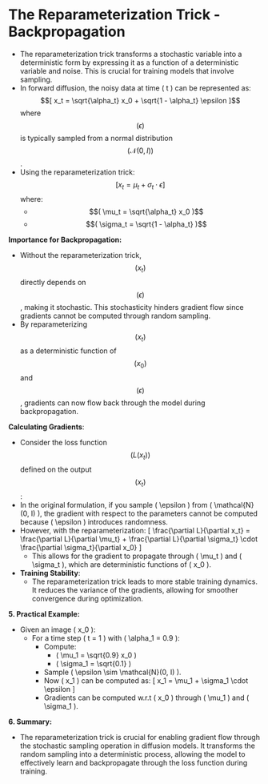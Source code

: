 # The Reparameterization Trick - Backpropagation

* The reparameterization trick transforms a stochastic variable into a deterministic form by expressing it as a function of a deterministic variable and noise. This is crucial for training models that involve sampling.
* In forward diffusion, the noisy data at time ( t ) can be represented as: $$[ x_t = \sqrt{\alpha_t} x_0 + \sqrt{1 - \alpha_t} \epsilon ]$$ where $$( \epsilon )$$ is typically sampled from a normal distribution $$( \mathcal{N}(0, I) )$$.
* Using the reparameterization trick: $$[ x_t = \mu_t + \sigma_t \cdot \epsilon ]$$ where:
  * $$( \mu_t = \sqrt{\alpha_t} x_0 )$$
  * $$( \sigma_t = \sqrt{1 - \alpha_t} )$$

**Importance for Backpropagation:**

* Without the reparameterization trick, $$( x_t )$$ directly depends on $$( \epsilon )$$, making it stochastic. This stochasticity hinders gradient flow since gradients cannot be computed through random sampling.
* By reparameterizing $$( x_t )$$ as a deterministic function of $$( x_0 )$$ and $$( \epsilon )$$, gradients can now flow back through the model during backpropagation.

**Calculating Gradients**:

* Consider the loss function $$( L(x_t) )$$ defined on the output $$( x_t )$$:
* In the original formulation, if you sample ( \epsilon ) from ( \mathcal{N}(0, I) ), the gradient with respect to the parameters cannot be computed because ( \epsilon ) introduces randomness.
* However, with the reparameterization: \[ \frac{\partial L}{\partial x\_t} = \frac{\partial L}{\partial \mu\_t} + \frac{\partial L}{\partial \sigma\_t} \cdot \frac{\partial \sigma\_t}{\partial x\_0} ]
  * This allows for the gradient to propagate through ( \mu\_t ) and ( \sigma\_t ), which are deterministic functions of ( x\_0 ).
* **Training Stability**:
  * The reparameterization trick leads to more stable training dynamics. It reduces the variance of the gradients, allowing for smoother convergence during optimization.

**5. Practical Example:**

* Given an image ( x\_0 ):
  * For a time step ( t = 1 ) with ( \alpha\_1 = 0.9 ):
    * Compute:
      * ( \mu\_1 = \sqrt{0.9} x\_0 )
      * ( \sigma\_1 = \sqrt{0.1} )
    * Sample ( \epsilon \sim \mathcal{N}(0, I) ).
    * Now ( x\_1 ) can be computed as: \[ x\_1 = \mu\_1 + \sigma\_1 \cdot \epsilon ]
    * Gradients can be computed w.r.t ( x\_0 ) through ( \mu\_1 ) and ( \sigma\_1 ).

**6. Summary:**

* The reparameterization trick is crucial for enabling gradient flow through the stochastic sampling operation in diffusion models. It transforms the random sampling into a deterministic process, allowing the model to effectively learn and backpropagate through the loss function during training.

